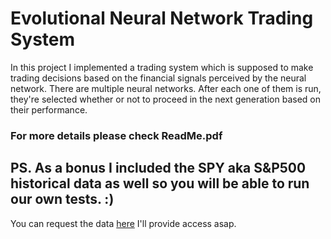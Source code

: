 # Evolutional Neural Network Trading System
In this project I implemented a trading system which is supposed to make trading decisions based
on the financial signals perceived by the neural network. There are multiple neural networks. 
After each one of them is run, they're selected whether or not to proceed in the next generation based on
their performance.

### For more details please check ReadMe.pdf

## PS. As a bonus I included the SPY aka S&P500 historical data as well so you will be able to run our own tests. :)
You can request the data [here](https://drive.google.com/drive/folders/0B0F0rojmsYn2b1BHLV9MaERjY1k?usp=sharing)
I'll provide access asap.
